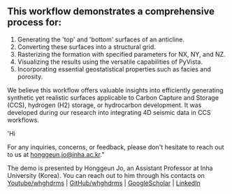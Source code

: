 ## This workflow demonstrates a comprehensive process for:

1. Generating the 'top' and 'bottom' surfaces of an anticline.
1. Converting these surfaces into a structural grid.
1. Rasterizing the formation with specified parameters for NX, NY, and NZ.
1. Visualizing the results using the versatile capabilities of PyVista.
1. Incorporating essential geostatistical properties such as facies and porosity.

We believe this workflow offers valuable insights into efficiently generating synthetic yet realistic surfaces applicable to Carbon Capture and Storage (CCS), hydrogen (H2) storage, or hydrocarbon development. It was developed during our research into integrating 4D seismic data in CCS workflows.

'Hi

For any inquiries, concerns, or feedback, please don't hesitate to reach out to us at honggeun.jo@inha.ac.kr."

The demo is presented by Honggeun Jo, an Assistant Professor at Inha University (Korea). You can reach out to him through his contacts on [Youtube/whghdrms](https://www.youtube.com/@whghdrms) | [GitHub/whghdrms](https://github.com/geomodeller
) |  [GoogleScholar](https://scholar.google.com/citations?user=u0OE5CIAAAAJ&hl=en) | [LinkedIn](https://www.linkedin.com/in/honggeun-jo/)
